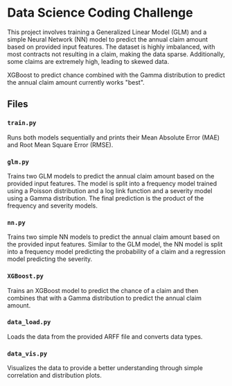 # Data Science Coding Challenge

This project involves training a Generalized Linear Model (GLM) and a simple Neural Network (NN) model to predict the 
annual claim amount based on provided input features. The dataset is highly imbalanced, with most contracts not 
resulting in a claim, making the data sparse. Additionally, some claims are extremely high, leading to skewed data.

XGBoost to predict chance combined with the Gamma distribution to predict the annual claim amount currently works "best".

## Files

### `train.py`
Runs both models sequentially and prints their Mean Absolute Error (MAE) and Root Mean Square Error (RMSE).

### `glm.py`
Trains two GLM models to predict the annual claim amount based on the provided input features.
The model is split into a frequency model trained using a Poisson distribution and a log link function and a severity
model using a Gamma distribution. The final prediction is the product of the frequency and severity models.

### `nn.py`
Trains two simple NN models to predict the annual claim amount based on the provided input features.
Similar to the GLM model, the NN model is split into a frequency model predicting the probability of a claim and a 
regression model predicting the severity.

### `XGBoost.py`
Trains an XGBoost model to predict the chance of a claim and then combines that with a Gamma distribution to predict the
annual claim amount.

### `data_load.py`
Loads the data from the provided ARFF file and converts data types.

### `data_vis.py`
Visualizes the data to provide a better understanding through simple correlation and distribution plots.